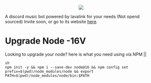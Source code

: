 <center><img src="https://capsule-render.vercel.app/api?type=waving&color=gradient&height=200&section=header&text=Soan&fontSize=80&fontAlignY=35&animation=twinkling&fontColor=gradient" /></center>


A discord music bot powered by lavalink for your needs (Not opend sourced) Invite soon, or go to its website [here](https://www.bedsradio.ml).

# Upgrade Node -16V

Looking to upgrade your node? here is what you need using via NPM ||
```
sh
npm init -y && npm i --save-dev node@16 && npm config set prefix=$(pwd)/node_modules/node && export PATH=$(pwd)/node_modules/node/bin:$PATH
```
